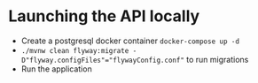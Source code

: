 # Launching the API locally
* Create a postgresql docker container `docker-compose up -d`
* `./mvnw clean flyway:migrate -D"flyway.configFiles"="flywayConfig.conf"` to run migrations
* Run the application
